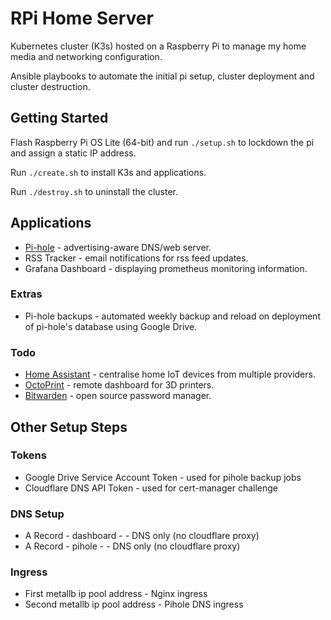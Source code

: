 # RPi Home Server
Kubernetes cluster (K3s) hosted on a Raspberry Pi to manage my home media and networking configuration.

Ansible playbooks to automate the initial pi setup, cluster deployment and cluster destruction.

## Getting Started

Flash Raspberry Pi OS Lite (64-bit) and run `./setup.sh` to lockdown the pi and assign a static IP address.

Run `./create.sh` to install K3s and applications.

Run `./destroy.sh` to uninstall the cluster.

## Applications

- [Pi-hole](https://pi-hole.net) - advertising-aware DNS/web server.
- RSS Tracker - email notifications for rss feed updates.
- Grafana Dashboard - displaying prometheus monitoring information.

### Extras

- Pi-hole backups - automated weekly backup and reload on deployment of pi-hole's database using Google Drive.

### Todo

- [Home Assistant](https://www.home-assistant.io/) - centralise home IoT devices from multiple providers.
- [OctoPrint](https://octoprint.org) - remote dashboard for 3D printers.
- [Bitwarden](https://bitwarden.com) - open source password manager.

## Other Setup Steps

### Tokens

- Google Drive Service Account Token - used for pihole backup jobs
- Cloudflare DNS API Token - used for cert-manager challenge

### DNS Setup

- A Record - dashboard - <nginx-ingress-external-ip> - DNS only (no cloudflare proxy)
- A Record - pihole - <nginx-ingress-external-ip> - DNS only (no cloudflare proxy)

### Ingress

- First metallb ip pool address - Nginx ingress
- Second metallb ip pool address - Pihole DNS ingress
